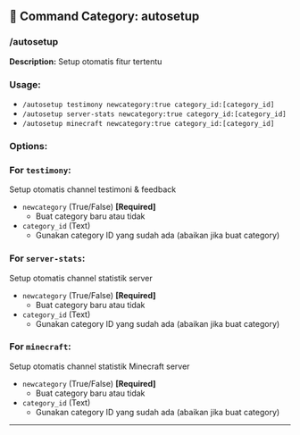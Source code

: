 ## 📁 Command Category: autosetup

### /autosetup

**Description:** Setup otomatis fitur tertentu

### Usage:
- `/autosetup testimony newcategory:true category_id:[category_id]`
- `/autosetup server-stats newcategory:true category_id:[category_id]`
- `/autosetup minecraft newcategory:true category_id:[category_id]`

### Options:
### For `testimony`:
Setup otomatis channel testimoni & feedback
- `newcategory` (True/False) **[Required]**
  - Buat category baru atau tidak
- `category_id` (Text)
  - Gunakan category ID yang sudah ada (abaikan jika buat category)

### For `server-stats`:
Setup otomatis channel statistik server
- `newcategory` (True/False) **[Required]**
  - Buat category baru atau tidak
- `category_id` (Text)
  - Gunakan category ID yang sudah ada (abaikan jika buat category)

### For `minecraft`:
Setup otomatis channel statistik Minecraft server
- `newcategory` (True/False) **[Required]**
  - Buat category baru atau tidak
- `category_id` (Text)
  - Gunakan category ID yang sudah ada (abaikan jika buat category)


---

